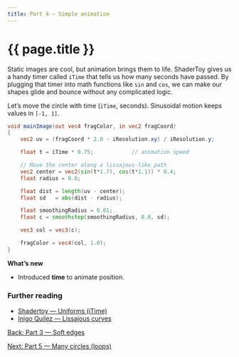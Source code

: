 ```yaml
---
title: Part 4 — Simple animation
---
```

# {{ page.title }}

Static images are cool, but animation brings them to life. ShaderToy gives us a handy timer called `iTime` that tells us how many seconds have passed. By plugging that timer into math functions like `sin` and `cos`, we can make our shapes glide and bounce without any complicated logic.

Let’s move the circle with time (`iTime`, seconds). Sinusoidal motion keeps values in `[-1, 1]`.

```glsl
void mainImage(out vec4 fragColor, in vec2 fragCoord)
{
    vec2 uv = (fragCoord * 2.0 - iResolution.xy) / iResolution.y;

    float t = iTime * 0.75;            // animation speed

    // Move the center along a lissajous-like path
    vec2 center = vec2(sin(t*1.7), cos(t*1.1)) * 0.4;
    float radius = 0.6;

    float dist = length(uv - center);
    float sd   = abs(dist - radius);

    float smoothingRadius = 0.01;
    float c = smoothstep(smoothingRadius, 0.0, sd);

    vec3 col = vec3(c);

    fragColor = vec4(col, 1.0);
}
```

**What’s new**

* Introduced **time** to animate position.

### Further reading
- [Shadertoy — Uniforms (iTime)](https://www.shadertoy.com/howto#time)
- [Inigo Quilez — Lissajous curves](https://iquilezles.org/articles/lissajous/)

[Back: Part 3 — Soft edges](part03_soft_edges.md)

[Next: Part 5 — Many circles (loops)](part05_many_circles.md)

